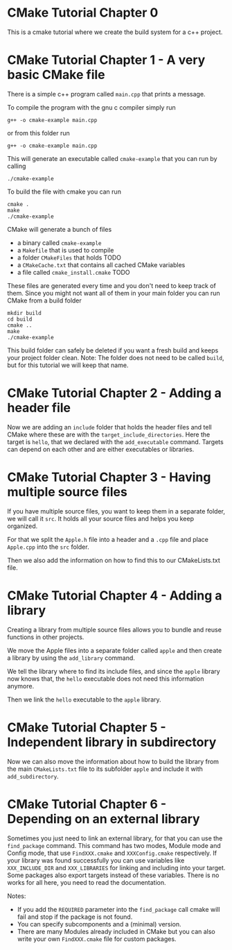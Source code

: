# CMake Tutorial Chapter 0

This is a cmake tutorial where we create the build system for a c++ project.

# CMake Tutorial Chapter 1 - A very basic CMake file

There is a simple c++ program called `main.cpp` that prints a message.

To compile the program with the gnu c compiler simply run
```
g++ -o cmake-example main.cpp
```

or from this folder run
```
g++ -o cmake-example main.cpp
```

This will generate an executable called `cmake-example` that you can run by calling
```
./cmake-example
```

To build the file with cmake you can run
```
cmake .
make
./cmake-example
```

CMake will generate a bunch of files
- a binary called `cmake-example`
- a `Makefile` that is used to compile
- a folder `CMakeFiles` that holds TODO
- a `CMakeCache.txt` that contains all cached CMake variables
- a file called `cmake_install.cmake` TODO

These files are generated every time and you don't need to keep track of them.
Since you might not want all of them in your main folder you can run CMake from a build folder
```
mkdir build
cd build
cmake ..
make
./cmake-example
```

This build folder can safely be deleted if you want a fresh build and keeps your project folder clean.
Note: The folder does not need to be called `build`, but for this tutorial we will keep that name.

# CMake Tutorial Chapter 2 - Adding a header file

Now we are adding an `include` folder that holds the header files and tell CMake where these are with the `target_include_directories`.
Here the target is `hello`, that we declared with the `add_executable` command.
Targets can depend on each other and are either executables or libraries.

# CMake Tutorial Chapter 3 - Having multiple source files

If you have multiple source files, you want to keep them in a separate folder, we will call it `src`.
It holds all your source files and helps you keep organized.

For that we split the `Apple.h` file into a header and a `.cpp` file and place `Apple.cpp` into the `src` folder.

Then we also add the information on how to find this to our CMakeLists.txt file.

# CMake Tutorial Chapter 4 - Adding a library

Creating a library from multiple source files allows you to bundle and reuse functions in other projects.

We move the Apple files into a separate folder called `apple` and then create a library by using the `add_library` command.

We tell the library where to find its include files, and since the `apple` library now knows that, the `hello` executable does not need this information anymore.

Then we link the `hello` executable to the `apple` library.

# CMake Tutorial Chapter 5 - Independent library in subdirectory

Now we can also move the information about how to build the library from the main `CMakeLists.txt` file to its subfolder `apple` and include it with `add_subdirectory`.

# CMake Tutorial Chapter 6 - Depending on an external library

Sometimes you just need to link an external library, for that you can use the `find_package` command.
This command has two modes, Module mode and Config mode, that use `FindXXX.cmake` and `XXXConfig.cmake` respectively.
If your library was found successfully you can use variables like `XXX_INCLUDE_DIR` and `XXX_LIBRARIES` for linking and including into your target.
Some packages also export targets instead of these variables.
There is no works for all here, you need to read the documentation.

Notes:
- If you add the `REQUIRED` parameter into the `find_package` call cmake will fail and stop if the package is not found.
- You can specify subcomponents and a (minimal) version.
- There are many Modules already included in CMake but you can also write your own `FindXXX.cmake` file for custom packages.

